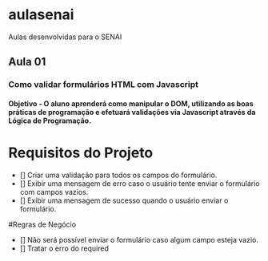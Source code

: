 # aulasenai
Aulas desenvolvidas para o SENAI

## Aula 01
### Como validar formulários HTML com Javascript
#### Objetivo - O aluno aprenderá como manipular o DOM, utilizando as boas práticas de programação e efetuará validações via Javascript através da Lógica de Programação.

# Requisitos do Projeto
- [] Criar uma validação para todos os campos do formulário.
- [] Exibir uma mensagem de erro caso o usuário tente enviar o formulário com campos vazios.
- [] Exibir uma mensagem de sucesso quando o usuário enviar o formulário.

#Regras de Negócio
- [] Não será possível enviar o formulário caso algum campo esteja vazio.
- [] Tratar o erro do required
